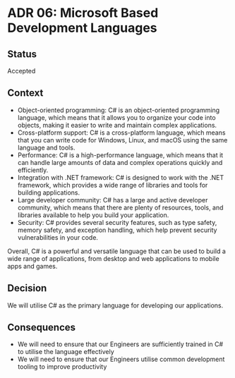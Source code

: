 # ADR 06: Microsoft Based Development Languages

## Status

Accepted

## Context

* Object-oriented programming: C# is an object-oriented programming language, which means that it allows you to organize your code into objects, making it easier to write and maintain complex applications.
* Cross-platform support: C# is a cross-platform language, which means that you can write code for Windows, Linux, and macOS using the same language and tools.
* Performance: C# is a high-performance language, which means that it can handle large amounts of data and complex operations quickly and efficiently.
* Integration with .NET framework: C# is designed to work with the .NET framework, which provides a wide range of libraries and tools for building applications.
* Large developer community: C# has a large and active developer community, which means that there are plenty of resources, tools, and libraries available to help you build your application.
* Security: C# provides several security features, such as type safety, memory safety, and exception handling, which help prevent security vulnerabilities in your code.

Overall, C# is a powerful and versatile language that can be used to build a wide range of applications, from desktop and web applications to mobile apps and games.

## Decision

We will utilise C# as the primary language for developing our applications.

## Consequences

* We will need to ensure that our Engineers are sufficiently trained in C# to utilise the language effectively
* We will need to ensure that our Engineers utilise common development tooling to improve productivity 
